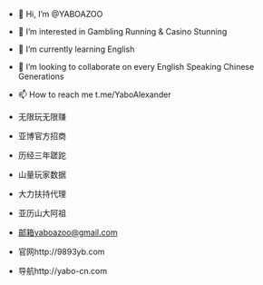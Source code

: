 - 👋 Hi, I’m @YABOAZOO
- 👀 I’m interested in Gambling Running & Casino Stunning
- 🌱 I’m currently learning English
- 💞️ I’m looking to collaborate on every English Speaking Chinese Generations
- 📫 How to reach me t.me/YaboAlexander

- 无限玩无限赚

- 亚博官方招商
- 历经三年蹉跎
- 山量玩家数据
- 大力扶持代理

- 亚历山大阿祖
- 邮箱yaboazoo@gmail.com
- 官网http://9893yb.com
- 导航http://yabo-cn.com



<!---
YABOAZOO/YABOAZOO is a ✨ special ✨ repository because its `README.md` (this file) appears on your GitHub profile.
You can click the Preview link to take a look at your changes.
--->
